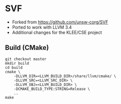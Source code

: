# SVF
* Forked from https://github.com/unsw-corg/SVF
* Ported to work with LLVM 3.4
* Additional changes for the KLEE/CSE project

## Build (CMake)
```
git checkout master
mkdir build
cd build
cmake \
    -DLLVM_DIR=<LLVM_BUILD_DIR>/share/llvm/cmake/ \
    -DLLVM_SRC=<LLVM_SRC_DIR> \
    -DLLVM_OBJ=<LLVM_BUILD_DIR> \
    -DCMAKE_BUILD_TYPE:STRING=Release \
    ..
make
```
